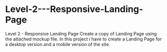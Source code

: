 # Level-2---Responsive-Landing-Page
Level 2 - Responsive Landing Page
Create a copy of Landing Page using the attached mockup file.
In this project i have to create a Landing Page for a desktop version and a mobile version of the site.
